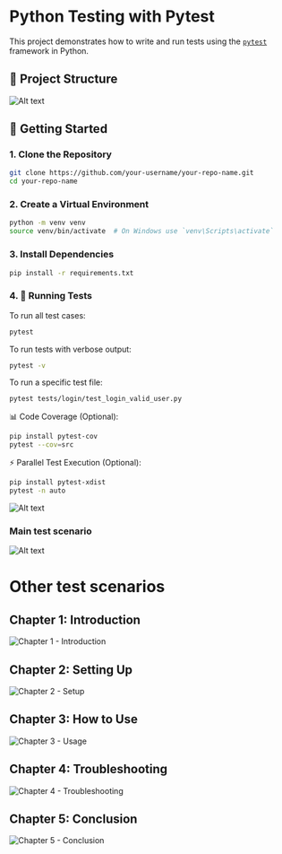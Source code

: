 # Python Testing with Pytest

This project demonstrates how to write and run tests using the [`pytest`](https://docs.pytest.org/) framework in Python.

## 📁 Project Structure
![Alt text](image.png)

## 🚀 Getting Started

### 1. Clone the Repository

```bash
git clone https://github.com/your-username/your-repo-name.git
cd your-repo-name
```
### 2. Create a Virtual Environment

```bash
python -m venv venv
source venv/bin/activate  # On Windows use `venv\Scripts\activate`
```

### 3. Install Dependencies

```bash
pip install -r requirements.txt
```

### 4. 🧪 Running Tests

To run all test cases:

```bash
pytest
```

To run tests with verbose output:

```bash
pytest -v
```

To run a specific test file:

```bash
pytest tests/login/test_login_valid_user.py
```


📊 Code Coverage (Optional):

```bash
pip install pytest-cov
pytest --cov=src
```

⚡ Parallel Test Execution (Optional):

```bash
pip install pytest-xdist
pytest -n auto
```

![Alt text](image-1.png)

### Main test scenario 

![Alt text](image-2.png)


# Other test scenarios

## Chapter 1: Introduction

![Chapter 1 - Introduction](image-1.png)

## Chapter 2: Setting Up

![Chapter 2 - Setup](image-1.png)

## Chapter 3: How to Use

![Chapter 3 - Usage](image-1.png)

## Chapter 4: Troubleshooting

![Chapter 4 - Troubleshooting](image-1.png)

## Chapter 5: Conclusion

![Chapter 5 - Conclusion](https://link-to-your-image5.jpg)
